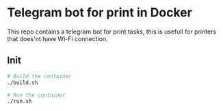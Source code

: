 # Telegram bot for print in Docker

This repo contains a telegram bot for print  tasks, this is usefull for printers that does'nt have Wi-Fi connection.

## Init

```bash
# Build the container
./build.sh

# Run the container
./run.sh
```
